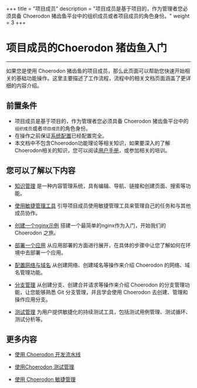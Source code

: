 ﻿+++
title = "项目成员"
description = "项目成员是基于项目的，作为管理者您必须具备 Choerodon 猪齿鱼平台中的组织成员或者项目成员的角色身份。"
weight = 3
+++

# 项目成员的Choerodon 猪齿鱼入门
---

如果您是使用 Choerodon 猪齿鱼的项目成员，那么此页面可以帮助您快速开始相关的基础功能操作。这里主要描述了工作流程，流程中的相关文档页面涵盖了更详细的内容介绍。

## 前置条件
- 项目成员是基于项目的，作为管理者您必须具备 Choerodon 猪齿鱼平台中的`组织成员`或者`项目成员`的角色身份。
- 在操作之前保证[系统配置](../../user-guide/system-configuration)已经配置完全。
- 本文档中不包含Choerodon功能理论等相关知识，如果要深入的了解Choerodon相关的知识，您可以阅读[用户手册](../../user-guide/)，或参加相关的培训。

## 您可以了解以下内容

- [知识管理](../../quick-start/project-member/wiki-manager) 是一种内容管理系统，具有编辑、导航、链接和创建页面、搜索等功能。

- [使用敏捷管理工具](../../quick-start/project-member/agile-management-tools-member) 引导项目成员使用敏捷管理工具来管理自己的任务和与其他成员协作。

- [创建一个nginx示例](../../quick-start/project-member/nginx-demo) 搭建一个最简单的nginx作为入门，开始我们的 Choerodon 之旅。

- [部署一个应用](../../quick-start/project-member/application-deployment) 从应用部署的方面进行展开，在具体的步骤中让您了解如何在环境中去部署一个应用。

- [配置网络与域名](../../quick-start/project-member/config-service-and-domain) 从创建网络、创建域名等操作来介绍 Choerodon 的网络、域名管理功能。

- [分支管理](../../quick-start/project-member/branch-management) 从创建分支、创建合并请求等操作来介绍 Choerodon 的分支管理功能，让您能够熟悉 Git 分支管理，并且学会使用 Choerodon 去创建、管理和操作应用分支。

- [测试管理](../../quick-start/project-member/test-manager) 为用户提供敏捷化的持续测试工具，包括测试用例管理、测试循环、测试分析等。

## 更多内容

- [使用 Choerodon 开发流水线](../../user-guide/development-pipeline)

- [使用Choerodon 测试管理](../../user-guide/test-management)

- [使用 Choerodon 敏捷管理](../../user-guide/agile)

